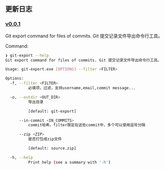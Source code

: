 ## 更新日志

### [v0.0.1](https://github.com/ddki/git-export/releases/tag/v0.0.1)

Git export command for files of commits. Git 提交记录文件导出命令行工具。 

Command:
```sh
❯ git-export --help
Git export command for files of commits. Git 提交记录文件导出命令行工具。

Usage: git-export.exe [OPTIONS] --filter <FILTER>

Options:
  -f, --filter <FILTER>
          必填项，过滤，支持username,email,commit message...

  -o, --outdir <OUT_DIR>
          导出目录

          [default: git-export]

      --in-commit <IN_COMMITS>
          commit哈希，filter限定在这些commit中，多个可以使用逗号分隔

      --zip <ZIP>
          是否打包成zip文件

          [default: source.zip]

  -h, --help
          Print help (see a summary with '-h')
```